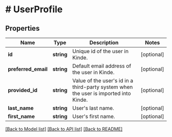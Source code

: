 # # UserProfile

## Properties

Name | Type | Description | Notes
------------ | ------------- | ------------- | -------------
**id** | **string** | Unique id of the user in Kinde. | [optional]
**preferred_email** | **string** | Default email address of the user in Kinde. | [optional]
**provided_id** | **string** | Value of the user&#39;s id in a third-party system when the user is imported into Kinde. | [optional]
**last_name** | **string** | User&#39;s last name. | [optional]
**first_name** | **string** | User&#39;s first name. | [optional]

[[Back to Model list]](../../README.md#models) [[Back to API list]](../../README.md#endpoints) [[Back to README]](../../README.md)
